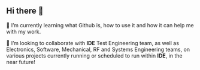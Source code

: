 ## Hi there 👋

🌱 I’m currently learning what Github is, how to use it and how it can help me with my work.

👯 I’m looking to collaborate with **IDE** Test Engineering team, as well as Electronics, Software, Mechanical, RF and Systems Engineering teams, on various projects currently running or scheduled to run within **IDE**, in the near future!
